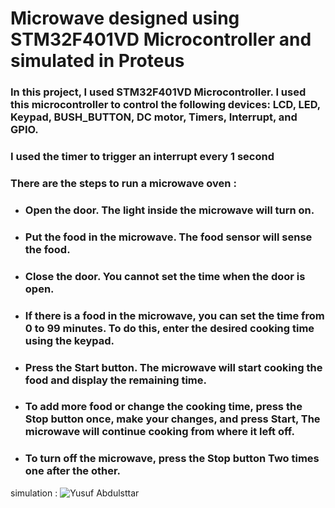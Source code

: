 # Microwave designed using STM32F401VD Microcontroller and simulated in Proteus
### In this project, I used STM32F401VD Microcontroller. I used this microcontroller to control the following devices: LCD, LED, Keypad, BUSH_BUTTON, DC motor, Timers, Interrupt, and GPIO.
### I used the timer to trigger an interrupt every 1 second 
### There are the steps to run a microwave oven : 
- ### Open the door. The light inside the microwave will turn on.
- ### Put the food in the microwave. The food sensor will sense the food.
- ### Close the door. You cannot set the time when the door is open.
- ### If there is a food in the microwave, you can set the time from 0 to 99 minutes. To do this, enter the desired cooking time using the keypad.
- ### Press the Start button. The microwave will start cooking the food and display the remaining time.
- ### To add more food or change the cooking time, press the Stop button once, make your changes, and press Start, The microwave will continue cooking from where it left off.
- ### To turn off the microwave, press the Stop button Two times one after the other.
simulation : 
![Yusuf Abdulsttar](https://github.com/Yusufabdulsttar/Microwave-Oven/assets/134774623/7040de75-66fd-450a-a596-4d76d1576d1f)
